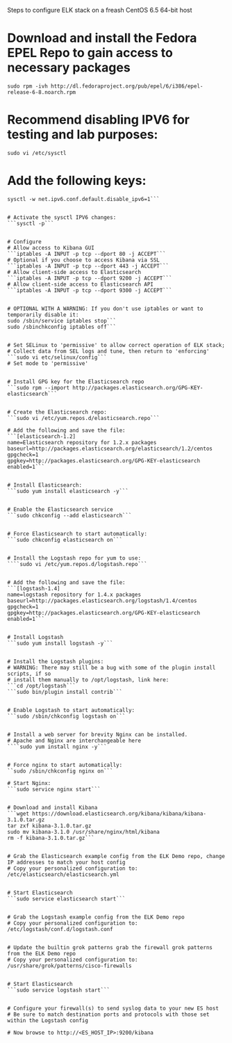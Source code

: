  
Steps to configure ELK stack on a freash CentOS 6.5 64-bit host

# Download and install the Fedora EPEL Repo to gain access to necessary packages
```sudo rpm -ivh http://dl.fedoraproject.org/pub/epel/6/i386/epel-release-6-8.noarch.rpm```

# Recommend disabling IPV6 for testing and lab purposes:
```sudo vi /etc/sysctl```
# Add the following keys:
```sysctl -w net.ipv6.conf.all.disable_ipv6=1
sysctl -w net.ipv6.conf.default.disable_ipv6=1```


# Activate the sysctl IPV6 changes:
```sysctl -p```


# Configure 
# Allow access to Kibana GUI
```iptables -A INPUT -p tcp --dport 80 -j ACCEPT```
# Optional if you choose to access Kibana via SSL
```iptables -A INPUT -p tcp --dport 443 -j ACCEPT```
# Allow client-side access to Elasticsearch
```iptables -A INPUT -p tcp --dport 9200 -j ACCEPT```
# Allow client-side access to Elasticsearch API
```iptables -A INPUT -p tcp --dport 9300 -j ACCEPT```


# OPTIONAL WITH A WARNING: If you don't use iptables or want to temporarily disable it:
sudo /sbin/service iptables stop```
sudo /sbinchkconfig iptables off```


# Set SELinux to 'permissive' to allow correct operation of ELK stack; 
# Collect data from SEL logs and tune, then return to 'enforcing'
```sudo vi etc/selinux/config```
# Set mode to 'permissive'


# Install GPG key for the Elasticsearch repo
```sudo rpm --import http://packages.elasticsearch.org/GPG-KEY-elasticsearch```


# Create the Elasticsearch repo:
```sudo vi /etc/yum.repos.d/elasticsearch.repo```

# Add the following and save the file:
```[elasticsearch-1.2]
name=Elasticsearch repository for 1.2.x packages
baseurl=http://packages.elasticsearch.org/elasticsearch/1.2/centos
gpgcheck=1
gpgkey=http://packages.elasticsearch.org/GPG-KEY-elasticsearch
enabled=1```


# Install Elasticsearch:
```sudo yum install elasticsearch -y```


# Enable the Elasticsearch service 
```sudo chkconfig --add elasticsearch```


# Force Elasticsearch to start automatically:
```sudo chkconfig elasticsearch on```


# Install the Logstash repo for yum to use:
````sudo vi /etc/yum.repos.d/logstash.repo```


# Add the following and save the file:
```[logstash-1.4]
name=logstash repository for 1.4.x packages
baseurl=http://packages.elasticsearch.org/logstash/1.4/centos
gpgcheck=1
gpgkey=http://packages.elasticsearch.org/GPG-KEY-elasticsearch
enabled=1```


# Install Logstash
```sudo yum install logstash -y```


# Install the Logstash plugins:
# WARNING: There may still be a bug with some of the plugin install scripts, if so
# install them manually to /opt/logstash, link here: 
```cd /opt/logstash```
```sudo bin/plugin install contrib```


# Enable Logstash to start automatically:
```sudo /sbin/chkconfig logstash on```


# Install a web server for brevity Nginx can be installed.
# Apache and Nginx are interchangeable here
````sudo yum install nginx -y```


# Force nginx to start automatically:
``sudo /sbin/chkconfig nginx on```

# Start Nginx:
```sudo service nginx start```


# Download and install Kibana
```wget https://download.elasticsearch.org/kibana/kibana/kibana-3.1.0.tar.gz
tar zxf kibana-3.1.0.tar.gz
sudo mv kibana-3.1.0 /usr/share/nginx/html/kibana
rm -f kibana-3.1.0.tar.gz```


# Grab the Elasticsearch example config from the ELK Demo repo, change IP addresses to match your host config
# Copy your personalized configuration to: /etc/elasticsearch/elasticsearch.yml


# Start Elasticsearch
```sudo service elasticsearch start```


# Grab the Logstash example config from the ELK Demo repo
# Copy your personalized configuration to: /etc/logstash/conf.d/logstash.conf


# Update the builtin grok patterns grab the firewall grok patterns from the ELK Demo repo
# Copy your personalized configuration to: /usr/share/grok/patterns/cisco-firewalls


# Start Elasticsearch
```sudo service logstash start```


# Configure your firewall(s) to send syslog data to your new ES host
# Be sure to match destination ports and protocols with those set within the Logstash config

# Now browse to http://<ES_HOST_IP>:9200/kibana

